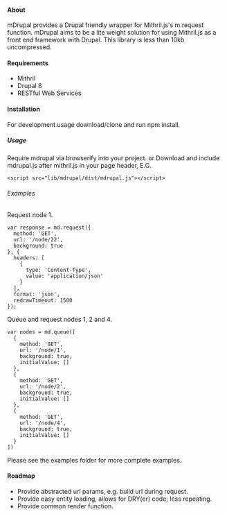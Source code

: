 #### About
mDrupal provides a Drupal friendly wrapper for Mithril.js's m.request function. mDrupal aims to be a lite weight solution for using Mithril.js as a front end framework with Drupal. This library is less than 10kb uncompressed.

#### Requirements
 - Mithril
 - Drupal 8
 - RESTful Web Services

#### Installation
For development usage download/clone and run npm install.

##### Usage
Require mdrupal via browserify into your project.
or
Download and include mdrupal.js after mithril.js in your page header, E.G.
```
<script src="lib/mdrupal/dist/mdrupal.js"></script>
```

###### Examples
Request node 1.
```
var response = md.request({
  method: 'GET',
  url: '/node/22',
  background: true
}, {
  headers: [
    {
      type: 'Content-Type',
      value: 'application/json'
    }
  ],
  format: 'json',
  redrawTimeout: 1500
});
```
Queue and request nodes 1, 2 and 4.
```
var nodes = md.queue([
  {
    method: 'GET',
    url: '/node/1',
    background: true,
    initialValue: []
  },
  {
    method: 'GET',
    url: '/node/2',
    background: true,
    initialValue: []
  },
  {
    method: 'GET',
    url: '/node/4',
    background: true,
    initialValue: []
  }
])
```
Please see the examples folder for more complete examples.

#### Roadmap
 - Provide abstracted url params, e.g. build url during request.
 - Provide easy entity loading, allows for DRY(er) code; less repeating.
 - Provide common render function.